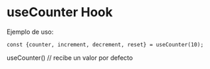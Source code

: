 # useCounter Hook

Ejemplo de uso:

```
const {counter, increment, decrement, reset} = useCounter(10);

```

useCounter() // recibe un valor por defecto
